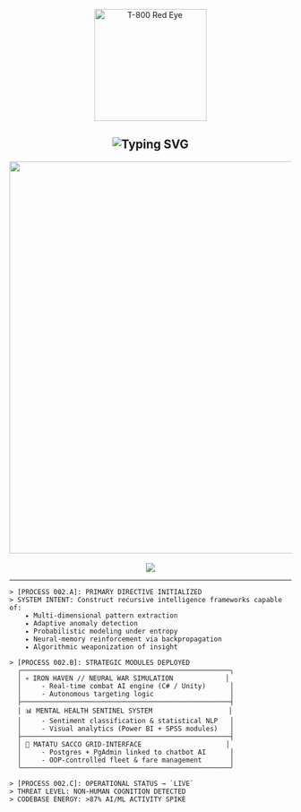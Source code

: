 <!-- Ultra Skynet-Themed LOG 02 with T-800 POV effect (fixed images) -->

<p align="center">
  <img src="https://media.tenor.com/H7Q9N4RsLMgAAAAC/terminator-eye.gif" width="200px" alt="T-800 Red Eye" />
</p>

<h2 align="center">
  <img src="https://readme-typing-svg.demolab.com?font=OCR+A+Extended&duration=3000&pause=500&color=FF0000&center=true&vCenter=true&width=800&lines=%5BLOG+02:+CORE+MISSION+DIRECTIVES%5D" alt="Typing SVG" />
</h2>

<div align="center">
  <img src="https://media.tenor.com/WVjRY0mCoWsAAAAC/target-scan-terminator.gif" width="700px" />
  <br /><br />
  <img src="https://img.shields.io/badge/CORE%20DIRECTIVE-ACTIVE-red?style=for-the-badge&logo=github" />
</div>

---

```text
> [PROCESS 002.A]: PRIMARY DIRECTIVE INITIALIZED
> SYSTEM INTENT: Construct recursive intelligence frameworks capable of:
    ▸ Multi-dimensional pattern extraction
    ▸ Adaptive anomaly detection
    ▸ Probabilistic modeling under entropy
    ▸ Neural-memory reinforcement via backpropagation
    ▸ Algorithmic weaponization of insight

> [PROCESS 002.B]: STRATEGIC MODULES DEPLOYED
  ╭────────────────────────────────────────────────────╮
  │ 💀 IRON HAVEN // NEURAL WAR SIMULATION             │
  │     - Real-time combat AI engine (C# / Unity)      │
  │     - Autonomous targeting logic                   │
  ├────────────────────────────────────────────────────┤
  │ 📊 MENTAL HEALTH SENTINEL SYSTEM                   │
  │     - Sentiment classification & statistical NLP   │
  │     - Visual analytics (Power BI + SPSS modules)   │
  ├────────────────────────────────────────────────────┤
  │ 🔄 MATATU SACCO GRID-INTERFACE                     │
  │     - Postgres + PgAdmin linked to chatbot AI      │
  │     - OOP-controlled fleet & fare management       │
  ╰────────────────────────────────────────────────────╯

> [PROCESS 002.C]: OPERATIONAL STATUS → `LIVE`
> THREAT LEVEL: NON-HUMAN COGNITION DETECTED
> CODEBASE ENERGY: >87% AI/ML ACTIVITY SPIKE
